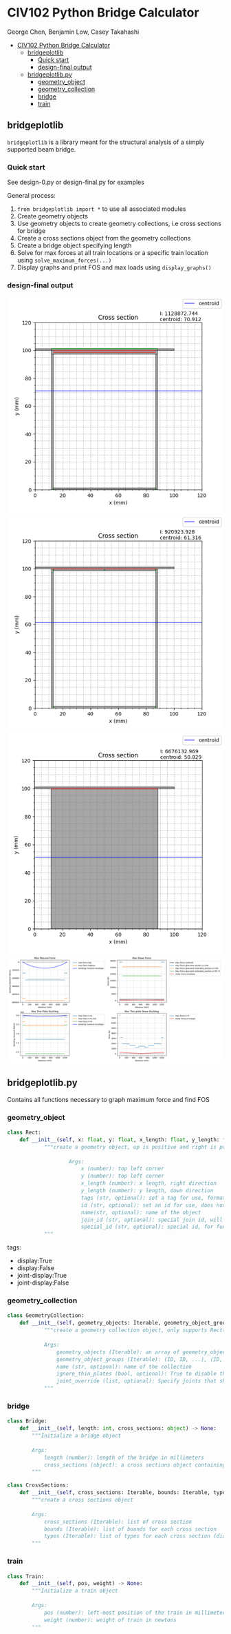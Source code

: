 # CIV102 Python Bridge Calculator

George Chen, Benjamin Low, Casey Takahashi

- [CIV102 Python Bridge Calculator](#civ102-python-bridge-calculator)
  - [bridgeplotlib](#bridgeplotlib)
    - [Quick start](#quick-start)
    - [design-final output](#design-final-output)
  - [bridgeplotlib.py](#bridgeplotlibpy)
    - [geometry\_object](#geometry_object)
    - [geometry\_collection](#geometry_collection)
    - [bridge](#bridge)
    - [train](#train)


## bridgeplotlib

`bridgeplotlib` is a library meant for the structural analysis of a simply supported beam bridge.

### Quick start

See design-0.py or design-final.py for examples

General process:

1. `from bridgeplotlib import *` to use all associated modules
2. Create geometry objects
3. Use geometry objects to create geometry collections, i.e cross sections for bridge
4. Create a cross sections object from the geometry collections
5. Create a bridge object specifying length
6. Solve for max forces at all train locations or a specific train location using `solve_maximum_forces(...)`
7. Display graphs and print FOS and max loads using `display_graphs()`

### design-final output

![main section cross section](/img/main-section.png)
![outer section cross section](/img/outer-section.png)
![diaphragm section cross section](/img/diaphragm-section.png)
![calculation results](/img/results.png)

## bridgeplotlib.py

Contains all functions necessary to graph maximum force and find FOS

### geometry_object

```python
class Rect:
    def __init__(self, x: float, y: float, x_length: float, y_length: float, tags=None, id=None, name=None, join_id=None, special_id=None) -> None:
            """create a geometry object, up is positive and right is positive

                    Args:
                        x (number): top left corner
                        y (number): top left corner
                        x_length (number): x length, right direction
                        y_length (number): y length, down direction
                        tags (str, optional): set a tag for use, format 'ARG1:VALUE1 ARG2:VALUE2 ...'. Defaults to None.
                        id (str, optional): set an id for use, does not need to be unique. Defaults to None.
                        name(str, optional): name of the object
                        join_id (str, optional): special join id, will attach all to all other geometry objects with same join id when a geometry collection is initialized. Only works if all geometry objects are collinear and vertically stacked Joints will be preserved for analysis and display, however the "joined" geometry objects will act as one rect (they are replaced by a new rect with combined dimensions). Defaults to None.
                        special_id (str, optional): special id, for further identification purposes
            """
```

tags:

- display:True
- display:False
- joint-display:True
- joint-display:False

### geometry_collection

```python
class GeometryCollection:
    def __init__(self, geometry_objects: Iterable, geometry_object_groups=(), name=None, ignore_thin_plate=False, joint_override=None) -> None:
            """create a geometry collection object, only supports Rect() geometry objects

            Args:
                geometry_objects (Iterable): an array of geometry_object
                geometry_object_groups (Iterable): (ID, ID, ...), (ID, ID, ...), ...
                name (str, optional): name of the collection
                ignore_thin_plates (bool, optional): True to disable thin plate identification, useful for diaphragms
                joint_override (list, optional): Specify joints that should be used for calculations
            """
```

### bridge

```python
class Bridge:
    def __init__(self, length: int, cross_sections: object) -> None:
        """Initialize a bridge object

        Args:
            length (number): length of the bridge in millimeters
            cross_sections (object): a cross sections object containing bridge cross sections
        """
```

```python
class CrossSections:
    def __init__(self, cross_sections: Iterable, bounds: Iterable, types: Iterable) -> None:
        """create a cross sections object

        Args:
            cross_sections (Iterable): list of cross section
            bounds (Iterable): list of bounds for each cross section
            types (Iterable): list of types for each cross section (diaphragm, ...)
        """
```

### train

```python
class Train:
    def __init__(self, pos, weight) -> None:
        """Initialize a train object

        Args:
            pos (number): left-most position of the train in millimeters
            weight (number): weight of train in newtons
        """
```
